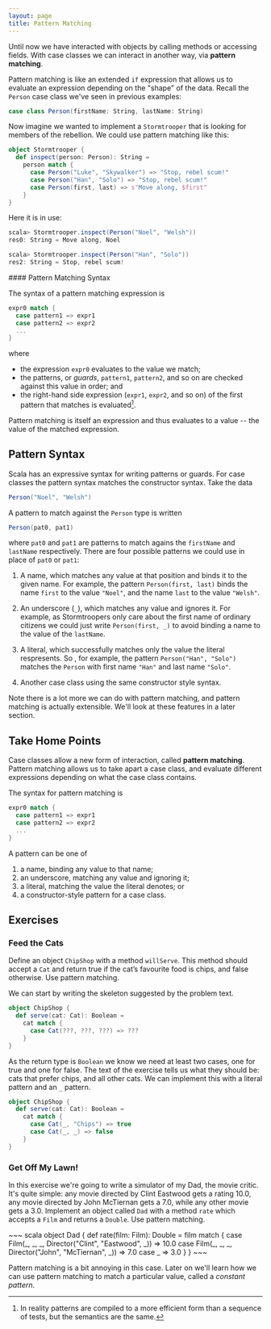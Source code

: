 ```yaml
---
layout: page
title: Pattern Matching
---
```


Until now we have interacted with objects by calling methods or accessing fields. With case classes we can interact in another way, via **pattern matching**.

Pattern matching is like an extended `if` expression that allows us to evaluate an expression depending on the "shape" of the data. Recall the `Person` case class we've seen in previous examples:

~~~ scala
case class Person(firstName: String, lastName: String)
~~~

Now imagine we wanted to implement a `Stormtrooper` that is looking for members of the rebellion. We could use pattern matching like this:

~~~ scala
object Stormtrooper {
  def inspect(person: Person): String =
    person match {
      case Person("Luke", "Skywalker") => "Stop, rebel scum!"
      case Person("Han", "Solo") => "Stop, rebel scum!"
      case Person(first, last) => s"Move along, $first"
    }
}
~~~

Here it is in use:

~~~ scala
scala> Stormtrooper.inspect(Person("Noel", "Welsh"))
res0: String = Move along, Noel

scala> Stormtrooper.inspect(Person("Han", "Solo"))
res2: String = Stop, rebel scum!
~~~

<div class="callout callout-info">
#### Pattern Matching Syntax

The syntax of a pattern matching expression is

~~~ scala
expr0 match {
  case pattern1 => expr1
  case pattern2 => expr2
  ...
}
~~~

where

- the expression `expr0` evaluates to the value we match;
- the patterns, or *guards*, `pattern1`, `pattern2`, and so on are checked against this value in order; and
- the right-hand side expression (`expr1`, `expr2`, and so on) of the first pattern that matches is evaluated[^compilation].

Pattern matching is itself an expression and thus evaluates to a value -- the value of the matched expression.
</div>

[^compilation]: In reality patterns are compiled to a more efficient form than a sequence of tests, but the semantics are the same.


## Pattern Syntax

Scala has an expressive syntax for writing patterns or guards. For case classes the pattern syntax matches the constructor syntax. Take the data

~~~ scala
Person("Noel", "Welsh")
~~~

A pattern to match against the `Person` type is written

~~~ scala
Person(pat0, pat1)
~~~

where `pat0` and `pat1` are patterns to match agains the `firstName` and `lastName` respectively. There are four possible patterns we could use in place of `pat0` or `pat1`:

1. A name, which matches any value at that position and binds it to the given name. For example, the pattern `Person(first, last)` binds the name `first` to the value `"Noel"`, and the name `last` to the value `"Welsh"`.

2. An underscore (`_`), which matches any value and ignores it. For example, as Stormtroopers only care about the first name of ordinary citizens we could just write `Person(first, _)` to avoid binding a name to the value of the `lastName`.

3. A literal, which successfully matches only the value the literal respresents. So , for example, the pattern `Person("Han", "Solo")` matches the `Person` with first name `"Han"` and last name `"Solo"`.

4. Another case class using the same constructor style syntax.

Note there is a lot more we can do with pattern matching, and pattern matching is actually extensible. We'll look at these features in a later section.


## Take Home Points

Case classes allow a new form of interaction, called **pattern matching**. Pattern matching allows us to take apart a case class, and evaluate different expressions depending on what the case class contains.

The syntax for pattern matching is

~~~ scala
expr0 match {
  case pattern1 => expr1
  case pattern2 => expr2
  ...
}
~~~

A pattern can be one of

1. a name, binding any value to that name;
2. an underscore, matching any value and ignoring it;
3. a literal, matching the value the literal denotes; or
4. a constructor-style pattern for a case class.

## Exercises

### Feed the Cats

Define an object `ChipShop` with a method `willServe`. This method should accept a `Cat` and return true if the cat’s favourite food is chips, and false otherwise. Use pattern matching.

<div class="solution">
We can start by writing the skeleton suggested by the problem text.

~~~ scala
object ChipShop {
  def serve(cat: Cat): Boolean =
    cat match {
      case Cat(???, ???, ???) => ???
    }
}
~~~

As the return type is `Boolean` we know we need at least two cases, one for true and one for false. The text of the exercise tells us what they should be: cats that prefer chips, and all other cats. We can implement this with a literal pattern and an `_` pattern.

~~~ scala
object ChipShop {
  def serve(cat: Cat): Boolean =
    cat match {
      case Cat(_, "Chips") => true
      case Cat(_, _) => false
    }
}
~~~
</div>


### Get Off My Lawn!

In this exercise we're going to write a simulator of my Dad, the movie critic. It's quite simple: any movie directed by Clint Eastwood gets a rating 10.0, any movie directed by John McTiernan gets a 7.0, while any other movie gets a 3.0. Implement an object called `Dad` with a method `rate` which accepts a `Film` and returns a `Double`. Use pattern matching.

<div class="solution">
~~~ scala
object Dad {
  def rate(film: Film): Double =
    film match {
      case Film(_, _, _, Director("Clint", "Eastwood", _)) => 10.0
      case Film(_, _, _, Director("John", "McTiernan", _)) => 7.0
      case _ => 3.0
    }
}
~~~

Pattern matching is a bit annoying in this case. Later on we'll learn how we can use pattern matching to match a particular value, called a *constant pattern*.
</div>
